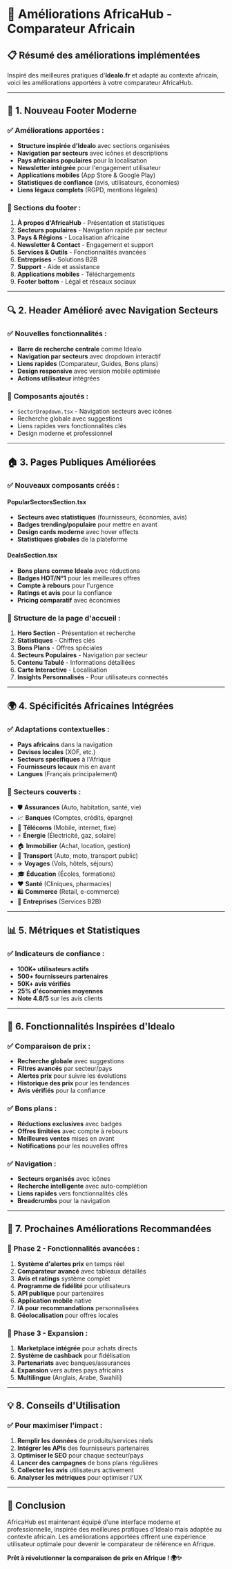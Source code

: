 # 🚀 Améliorations AfricaHub - Comparateur Africain

## 📋 **Résumé des améliorations implémentées**

Inspiré des meilleures pratiques d'**Idealo.fr** et adapté au contexte africain, voici les améliorations apportées à votre comparateur AfricaHub.

---

## 🎨 **1. Nouveau Footer Moderne**

### ✅ **Améliorations apportées :**
- **Structure inspirée d'Idealo** avec sections organisées
- **Navigation par secteurs** avec icônes et descriptions
- **Pays africains populaires** pour la localisation
- **Newsletter intégrée** pour l'engagement utilisateur
- **Applications mobiles** (App Store & Google Play)
- **Statistiques de confiance** (avis, utilisateurs, économies)
- **Liens légaux complets** (RGPD, mentions légales)

### 🎯 **Sections du footer :**
1. **À propos d'AfricaHub** - Présentation et statistiques
2. **Secteurs populaires** - Navigation rapide par secteur
3. **Pays & Régions** - Localisation africaine
4. **Newsletter & Contact** - Engagement et support
5. **Services & Outils** - Fonctionnalités avancées
6. **Entreprises** - Solutions B2B
7. **Support** - Aide et assistance
8. **Applications mobiles** - Téléchargements
9. **Footer bottom** - Légal et réseaux sociaux

---

## 🔍 **2. Header Amélioré avec Navigation Secteurs**

### ✅ **Nouvelles fonctionnalités :**
- **Barre de recherche centrale** comme Idealo
- **Navigation par secteurs** avec dropdown interactif
- **Liens rapides** (Comparateur, Guides, Bons plans)
- **Design responsive** avec version mobile optimisée
- **Actions utilisateur** intégrées

### 🎯 **Composants ajoutés :**
- `SectorDropdown.tsx` - Navigation secteurs avec icônes
- Recherche globale avec suggestions
- Liens rapides vers fonctionnalités clés
- Design moderne et professionnel

---

## 🏠 **3. Pages Publiques Améliorées**

### ✅ **Nouveaux composants créés :**

#### **PopularSectorsSection.tsx**
- **Secteurs avec statistiques** (fournisseurs, économies, avis)
- **Badges trending/populaire** pour mettre en avant
- **Design cards moderne** avec hover effects
- **Statistiques globales** de la plateforme

#### **DealsSection.tsx**
- **Bons plans comme Idealo** avec réductions
- **Badges HOT/N°1** pour les meilleures offres
- **Compte à rebours** pour l'urgence
- **Ratings et avis** pour la confiance
- **Pricing comparatif** avec économies

### 🎯 **Structure de la page d'accueil :**
1. **Hero Section** - Présentation et recherche
2. **Statistiques** - Chiffres clés
3. **Bons Plans** - Offres spéciales
4. **Secteurs Populaires** - Navigation par secteur
5. **Contenu Tabulé** - Informations détaillées
6. **Carte Interactive** - Localisation
7. **Insights Personnalisés** - Pour utilisateurs connectés

---

## 🌍 **4. Spécificités Africaines Intégrées**

### ✅ **Adaptations contextuelles :**
- **Pays africains** dans la navigation
- **Devises locales** (XOF, etc.)
- **Secteurs spécifiques** à l'Afrique
- **Fournisseurs locaux** mis en avant
- **Langues** (Français principalement)

### 🎯 **Secteurs couverts :**
- 🛡️ **Assurances** (Auto, habitation, santé, vie)
- 📈 **Banques** (Comptes, crédits, épargne)
- 📱 **Télécoms** (Mobile, internet, fixe)
- ⚡ **Énergie** (Électricité, gaz, solaire)
- 🏠 **Immobilier** (Achat, location, gestion)
- 🚗 **Transport** (Auto, moto, transport public)
- ✈️ **Voyages** (Vols, hôtels, séjours)
- 🎓 **Éducation** (Écoles, formations)
- ❤️ **Santé** (Cliniques, pharmacies)
- 🛍️ **Commerce** (Retail, e-commerce)
- 🏢 **Entreprises** (Services B2B)

---

## 📊 **5. Métriques et Statistiques**

### ✅ **Indicateurs de confiance :**
- **100K+ utilisateurs actifs**
- **500+ fournisseurs partenaires**
- **50K+ avis vérifiés**
- **25% d'économies moyennes**
- **Note 4.8/5** sur les avis clients

---

## 🎯 **6. Fonctionnalités Inspirées d'Idealo**

### ✅ **Comparaison de prix :**
- **Recherche globale** avec suggestions
- **Filtres avancés** par secteur/pays
- **Alertes prix** pour suivre les évolutions
- **Historique des prix** pour les tendances
- **Avis vérifiés** pour la confiance

### ✅ **Bons plans :**
- **Réductions exclusives** avec badges
- **Offres limitées** avec compte à rebours
- **Meilleures ventes** mises en avant
- **Notifications** pour les nouvelles offres

### ✅ **Navigation :**
- **Secteurs organisés** avec icônes
- **Recherche intelligente** avec auto-complétion
- **Liens rapides** vers fonctionnalités clés
- **Breadcrumbs** pour la navigation

---

## 🚀 **7. Prochaines Améliorations Recommandées**

### 🎯 **Phase 2 - Fonctionnalités avancées :**
1. **Système d'alertes prix** en temps réel
2. **Comparateur avancé** avec tableaux détaillés
3. **Avis et ratings** système complet
4. **Programme de fidélité** pour utilisateurs
5. **API publique** pour partenaires
6. **Application mobile** native
7. **IA pour recommandations** personnalisées
8. **Géolocalisation** pour offres locales

### 🎯 **Phase 3 - Expansion :**
1. **Marketplace intégrée** pour achats directs
2. **Système de cashback** pour fidélisation
3. **Partenariats** avec banques/assurances
4. **Expansion** vers autres pays africains
5. **Multilingue** (Anglais, Arabe, Swahili)

---

## 💡 **8. Conseils d'Utilisation**

### ✅ **Pour maximiser l'impact :**
1. **Remplir les données** de produits/services réels
2. **Intégrer les APIs** des fournisseurs partenaires
3. **Optimiser le SEO** pour chaque secteur/pays
4. **Lancer des campagnes** de bons plans régulières
5. **Collecter les avis** utilisateurs activement
6. **Analyser les métriques** pour optimiser l'UX

---

## 🎉 **Conclusion**

AfricaHub est maintenant équipé d'une interface moderne et professionnelle, inspirée des meilleures pratiques d'Idealo mais adaptée au contexte africain. Les améliorations apportées offrent une expérience utilisateur optimale pour devenir le comparateur de référence en Afrique.

**Prêt à révolutionner la comparaison de prix en Afrique ! 🌍✨**
